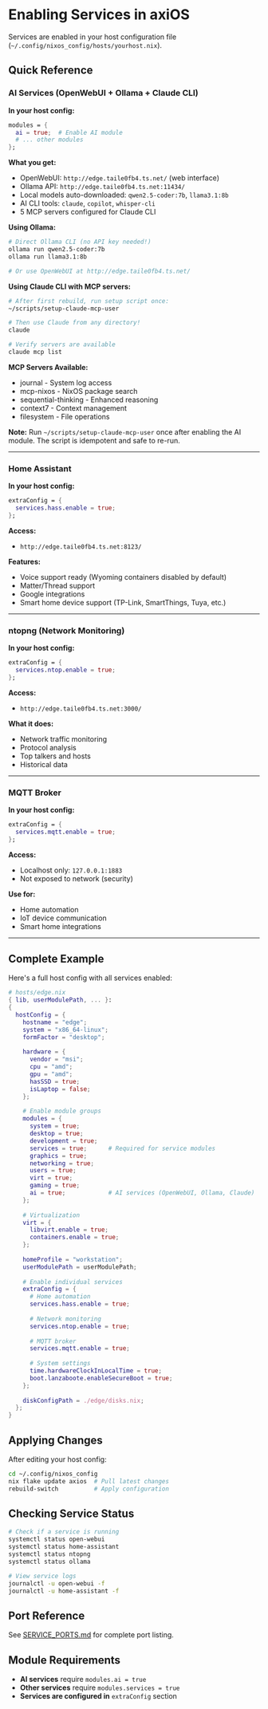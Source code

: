 # Enabling Services in axiOS

Services are enabled in your host configuration file (`~/.config/nixos_config/hosts/yourhost.nix`).

## Quick Reference

### AI Services (OpenWebUI + Ollama + Claude CLI)

**In your host config:**
```nix
modules = {
  ai = true;  # Enable AI module
  # ... other modules
};
```

**What you get:**
- OpenWebUI: `http://edge.taile0fb4.ts.net/` (web interface)
- Ollama API: `http://edge.taile0fb4.ts.net:11434/`
- Local models auto-downloaded: `qwen2.5-coder:7b`, `llama3.1:8b`
- AI CLI tools: `claude`, `copilot`, `whisper-cli`
- 5 MCP servers configured for Claude CLI

**Using Ollama:**
```bash
# Direct Ollama CLI (no API key needed!)
ollama run qwen2.5-coder:7b
ollama run llama3.1:8b

# Or use OpenWebUI at http://edge.taile0fb4.ts.net/
```

**Using Claude CLI with MCP servers:**
```bash
# After first rebuild, run setup script once:
~/scripts/setup-claude-mcp-user

# Then use Claude from any directory!
claude

# Verify servers are available
claude mcp list
```

**MCP Servers Available:**
- journal - System log access
- mcp-nixos - NixOS package search
- sequential-thinking - Enhanced reasoning
- context7 - Context management
- filesystem - File operations

**Note:** Run `~/scripts/setup-claude-mcp-user` once after enabling the AI module. The script is idempotent and safe to re-run.

---

### Home Assistant

**In your host config:**
```nix
extraConfig = {
  services.hass.enable = true;
};
```

**Access:**
- `http://edge.taile0fb4.ts.net:8123/`

**Features:**
- Voice support ready (Wyoming containers disabled by default)
- Matter/Thread support
- Google integrations
- Smart home device support (TP-Link, SmartThings, Tuya, etc.)

---

### ntopng (Network Monitoring)

**In your host config:**
```nix
extraConfig = {
  services.ntop.enable = true;
};
```

**Access:**
- `http://edge.taile0fb4.ts.net:3000/`

**What it does:**
- Network traffic monitoring
- Protocol analysis
- Top talkers and hosts
- Historical data

---

### MQTT Broker

**In your host config:**
```nix
extraConfig = {
  services.mqtt.enable = true;
};
```

**Access:**
- Localhost only: `127.0.0.1:1883`
- Not exposed to network (security)

**Use for:**
- Home automation
- IoT device communication
- Smart home integrations

---

## Complete Example

Here's a full host config with all services enabled:

```nix
# hosts/edge.nix
{ lib, userModulePath, ... }:
{
  hostConfig = {
    hostname = "edge";
    system = "x86_64-linux";
    formFactor = "desktop";
    
    hardware = {
      vendor = "msi";
      cpu = "amd";
      gpu = "amd";
      hasSSD = true;
      isLaptop = false;
    };
    
    # Enable module groups
    modules = {
      system = true;
      desktop = true;
      development = true;
      services = true;      # Required for service modules
      graphics = true;
      networking = true;
      users = true;
      virt = true;
      gaming = true;
      ai = true;            # AI services (OpenWebUI, Ollama, Claude)
    };
    
    # Virtualization
    virt = {
      libvirt.enable = true;
      containers.enable = true;
    };
    
    homeProfile = "workstation";
    userModulePath = userModulePath;
    
    # Enable individual services
    extraConfig = {
      # Home automation
      services.hass.enable = true;
      
      # Network monitoring
      services.ntop.enable = true;
      
      # MQTT broker
      services.mqtt.enable = true;
      
      # System settings
      time.hardwareClockInLocalTime = true;
      boot.lanzaboote.enableSecureBoot = true;
    };
    
    diskConfigPath = ./edge/disks.nix;
  };
}
```

## Applying Changes

After editing your host config:

```bash
cd ~/.config/nixos_config
nix flake update axios  # Pull latest changes
rebuild-switch          # Apply configuration
```

## Checking Service Status

```bash
# Check if a service is running
systemctl status open-webui
systemctl status home-assistant
systemctl status ntopng
systemctl status ollama

# View service logs
journalctl -u open-webui -f
journalctl -u home-assistant -f
```

## Port Reference

See [SERVICE_PORTS.md](./SERVICE_PORTS.md) for complete port listing.

## Module Requirements

- **AI services** require `modules.ai = true`
- **Other services** require `modules.services = true`
- **Services are configured in** `extraConfig` section
